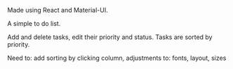 Made using React and Material-UI.

A simple to do list.
 
Add and delete tasks, edit their priority and status. Tasks are sorted by priority.

Need to: add sorting by clicking column, adjustments to: fonts, layout, sizes

